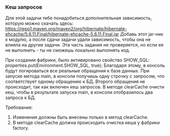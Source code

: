 
### Кеш запросов

Для этой задачи тебе понадобиться дополнительная зависимость, которую можно скачать здесь:
https://repo1.maven.org/maven2/org/hibernate/hibernate-ehcache/5.6.11.Final/hibernate-ehcache-5.6.11.Final.jar
Добавь этот jar-ник к модулю, а после сдачи задачи удали зависимость, чтобы она не влияла на другие задачи.
Эта часть задания не проверяется, но если ее не выполнить - ты не сможешь локально выполнять код.

При создании фабрики, было активировано свойство SHOW_SQL:
properties.put(Environment.SHOW_SQL, true);
Благодаря этому, в консоль будут логироваться все реальные обращения к базе данных.
При запуске метода main, в консоли получишь одну строчку с запросом, что соответствует одному обращению к БД.
Второго обращения не происходит, так как включен кеш запросов.
В методе clearCache очисти кеш, чтобы в результате запуска main, в консоли отобразилось два запроса к БД.


Требования:
1.	Изменения должны быть внесены только в метод clearCache.
2.	В методе clearCache должна происходить очистка кеша у фабрики factory.


